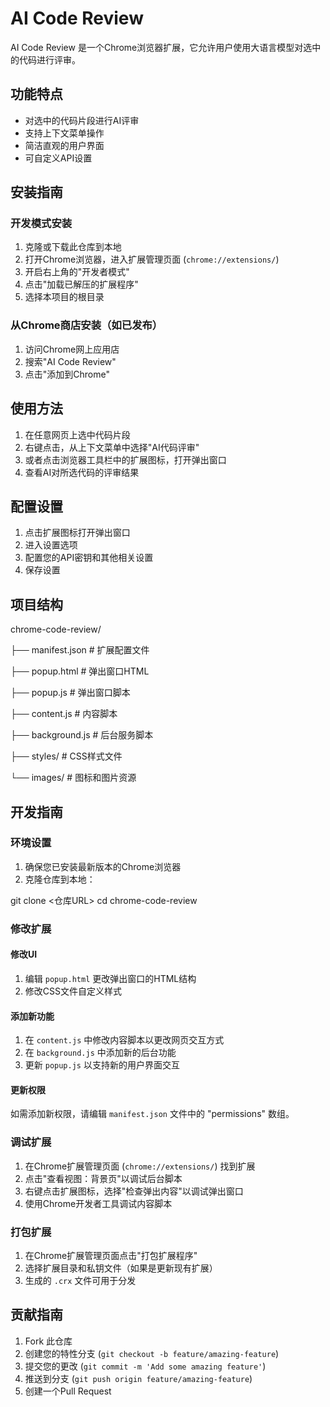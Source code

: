 # AI Code Review

AI Code Review 是一个Chrome浏览器扩展，它允许用户使用大语言模型对选中的代码进行评审。

## 功能特点

- 对选中的代码片段进行AI评审
- 支持上下文菜单操作
- 简洁直观的用户界面
- 可自定义API设置

## 安装指南

### 开发模式安装

1. 克隆或下载此仓库到本地
2. 打开Chrome浏览器，进入扩展管理页面 (`chrome://extensions/`)
3. 开启右上角的"开发者模式"
4. 点击"加载已解压的扩展程序"
5. 选择本项目的根目录

### 从Chrome商店安装（如已发布）

1. 访问Chrome网上应用店
2. 搜索"AI Code Review"
3. 点击"添加到Chrome"

## 使用方法

1. 在任意网页上选中代码片段
2. 右键点击，从上下文菜单中选择"AI代码评审"
3. 或者点击浏览器工具栏中的扩展图标，打开弹出窗口
4. 查看AI对所选代码的评审结果

## 配置设置

1. 点击扩展图标打开弹出窗口
2. 进入设置选项
3. 配置您的API密钥和其他相关设置
4. 保存设置

## 项目结构

chrome-code-review/

├── manifest.json        # 扩展配置文件

├── popup.html           # 弹出窗口HTML

├── popup.js             # 弹出窗口脚本

├── content.js           # 内容脚本

├── background.js        # 后台服务脚本

├── styles/              # CSS样式文件

└── images/              # 图标和图片资源


## 开发指南

### 环境设置

1. 确保您已安装最新版本的Chrome浏览器
2. 克隆仓库到本地：

git clone <仓库URL>
cd chrome-code-review


### 修改扩展

#### 修改UI

1. 编辑 `popup.html` 更改弹出窗口的HTML结构
2. 修改CSS文件自定义样式

#### 添加新功能

1. 在 `content.js` 中修改内容脚本以更改网页交互方式
2. 在 `background.js` 中添加新的后台功能
3. 更新 `popup.js` 以支持新的用户界面交互

#### 更新权限

如需添加新权限，请编辑 `manifest.json` 文件中的 "permissions" 数组。

### 调试扩展

1. 在Chrome扩展管理页面 (`chrome://extensions/`) 找到扩展
2. 点击"查看视图：背景页"以调试后台脚本
3. 右键点击扩展图标，选择"检查弹出内容"以调试弹出窗口
4. 使用Chrome开发者工具调试内容脚本

### 打包扩展

1. 在Chrome扩展管理页面点击"打包扩展程序"
2. 选择扩展目录和私钥文件（如果是更新现有扩展）
3. 生成的 `.crx` 文件可用于分发

## 贡献指南

1. Fork 此仓库
2. 创建您的特性分支 (`git checkout -b feature/amazing-feature`)
3. 提交您的更改 (`git commit -m 'Add some amazing feature'`)
4. 推送到分支 (`git push origin feature/amazing-feature`)
5. 创建一个Pull Request
